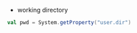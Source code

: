 
* working directory
```scala
val pwd = System.getProperty("user.dir")
```




<!--stackedit_data:
eyJoaXN0b3J5IjpbLTY0Njg3ODQ0Nl19
-->